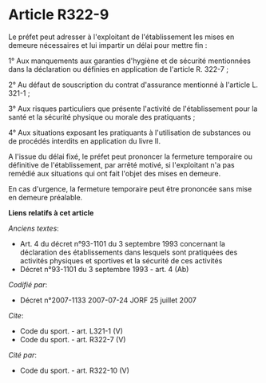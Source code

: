 # Article R322-9

Le préfet peut adresser à l'exploitant de l'établissement les mises en demeure nécessaires et lui impartir un délai pour
mettre fin :

1° Aux manquements aux garanties d'hygiène et de sécurité mentionnées dans la déclaration ou définies en application de
l'article R. 322-7 ;

2° Au défaut de souscription du contrat d'assurance mentionné à l'article L. 321-1 ;

3° Aux risques particuliers que présente l'activité de l'établissement pour la santé et la sécurité physique ou morale des
pratiquants ;

4° Aux situations exposant les pratiquants à l'utilisation de substances ou de procédés interdits en application du livre II.

A l'issue du délai fixé, le préfet peut prononcer la fermeture temporaire ou définitive de l'établissement, par arrêté
motivé, si l'exploitant n'a pas remédié aux situations qui ont fait l'objet des mises en demeure.

En cas d'urgence, la fermeture temporaire peut être prononcée sans mise en demeure préalable.

**Liens relatifs à cet article**

_Anciens textes_:

  - Art. 4 du décret n°93-1101 du 3 septembre 1993 concernant la déclaration des établissements dans lesquels sont pratiquées des activités physiques et sportives et la sécurité de ces activités
  - Décret n°93-1101 du 3 septembre 1993 - art. 4 (Ab)

_Codifié par_:

  - Décret n°2007-1133 2007-07-24 JORF 25 juillet 2007

_Cite_:

  - Code du sport. - art. L321-1 (V)
  - Code du sport. - art. R322-7 (V)

_Cité par_:

  - Code du sport. - art. R322-10 (V)

